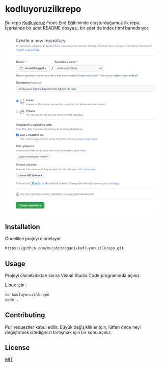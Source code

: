 # kodluyoruzilkrepo
Bu repo [Kodluyoruz](https://kodluyoruz.org/) Front-End Eğitiminde oluşturduğumuz ilk repo. İçerisinde bir adet README dosyası, bir adet de index.html barındırıyor.

![img](https://github.com/mucahitdogan1/kodluyoruzilkrepo/blob/main/img/img.png?raw=true)

## Installation
Öncelikle projeyi clonelayın

```Markdown
https://github.com/mucahitdogan1/kodluyoruzilkrepo.git
```

## Usage
Projeyi cloneladıktan sonra Visual Studio Code programında açınız.

Linux için :

```Markdown
cd kodluyoruzilkrepo
code .
```

## Contributing
Pull requestler kabul edilir. Büyük değişiklikler için, lütfen önce neyi değiştirmek istediğinizi tartışmak için bir konu açınız.

## License

[MIT](https://choosealicense.com/licenses/mit/)
